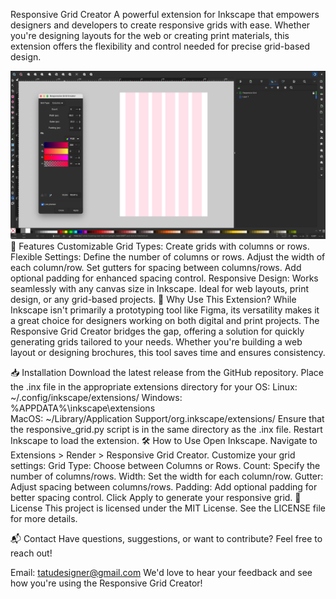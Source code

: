 Responsive Grid Creator
A powerful extension for Inkscape that empowers designers and developers to create responsive grids with ease. Whether you're designing layouts for the web or creating print materials, this extension offers the flexibility and control needed for precise grid-based design.

<img src="./REFERENCES/image1.png" width="800" alt="Responsive Grid Creator Preview">
🌟 Features
Customizable Grid Types: Create grids with columns or rows.
Flexible Settings:
Define the number of columns or rows.
Adjust the width of each column/row.
Set gutters for spacing between columns/rows.
Add optional padding for enhanced spacing control.
Responsive Design: Works seamlessly with any canvas size in Inkscape.
Ideal for web layouts, print design, or any grid-based projects.
🚀 Why Use This Extension?
While Inkscape isn't primarily a prototyping tool like Figma, its versatility makes it a great choice for designers working on both digital and print projects. The Responsive Grid Creator bridges the gap, offering a solution for quickly generating grids tailored to your needs. Whether you're building a web layout or designing brochures, this tool saves time and ensures consistency.

📥 Installation
Download the latest release from the GitHub repository.
Place the .inx file in the appropriate extensions directory for your OS:
Linux: ~/.config/inkscape/extensions/
Windows: %APPDATA%\inkscape\extensions\
MacOS: ~/Library/Application Support/org.inkscape/extensions/
Ensure that the responsive_grid.py script is in the same directory as the .inx file.
Restart Inkscape to load the extension.
🛠️ How to Use
Open Inkscape.
Navigate to Extensions > Render > Responsive Grid Creator.
Customize your grid settings:
Grid Type: Choose between Columns or Rows.
Count: Specify the number of columns/rows.
Width: Set the width for each column/row.
Gutter: Adjust spacing between columns/rows.
Padding: Add optional padding for better spacing control.
Click Apply to generate your responsive grid.
📝 License
This project is licensed under the MIT License. See the LICENSE file for more details.

📬 Contact
Have questions, suggestions, or want to contribute? Feel free to reach out!

Email: tatudesigner@gmail.com
We'd love to hear your feedback and see how you're using the Responsive Grid Creator!
